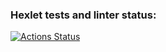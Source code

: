 ### Hexlet tests and linter status:
[![Actions Status](https://github.com/Noboribetsu/python-project-lvl3/workflows/hexlet-check/badge.svg)](https://github.com/Noboribetsu/python-project-lvl3/actions)